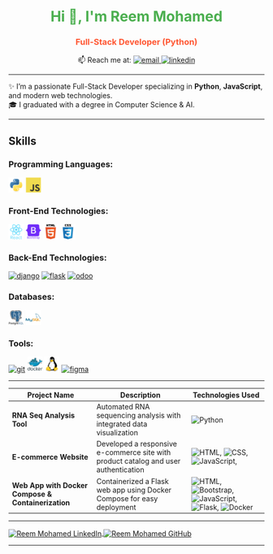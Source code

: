 <h1 align="center" style="color:#4CAF50;">Hi 👋, I'm Reem Mohamed</h1>
<h3 align="center" style="color:#FF5733;">Full-Stack Developer (Python)</h3>

<p align="center">
📫 Reach me at:  
<a href="mailto:reem74mohamed@gmail.com">
  <img src="https://img.shields.io/badge/-Email-0078D4?style=flat&logo=microsoft-outlook&logoColor=white" alt="email" height="30"/>
</a>  

<a href="https://www.linkedin.com/in/reem-mohamed-81" target="_blank">
  <img src="https://img.shields.io/badge/-LinkedIn-0077B5?style=flat&logo=linkedin&logoColor=white" alt="linkedin" height="30"/>
</a>

</p>

___________________________________________________________________________________________________________________________________________________________



✨ I’m a passionate Full-Stack Developer specializing in **Python**, **JavaScript**, and modern web technologies.  
🎓 I graduated with a degree in Computer Science & AI.  



___________________________________________________________________________________________________________________________________________________________



## Skills

### **Programming Languages:**
<p align="left">
  <a href="https://www.python.org" target="_blank"><img src="https://raw.githubusercontent.com/devicons/devicon/master/icons/python/python-original.svg" alt="python" width="30" height="30"/></a>
  <a href="https://developer.mozilla.org/en-US/docs/Web/JavaScript" target="_blank"><img src="https://raw.githubusercontent.com/devicons/devicon/master/icons/javascript/javascript-original.svg" alt="javascript" width="30" height="30"/></a>
</p>

### **Front-End Technologies:**
<p align="left">
  <a href="https://reactjs.org/" target="_blank"><img src="https://raw.githubusercontent.com/devicons/devicon/master/icons/react/react-original-wordmark.svg" alt="react" width="30" height="30"/></a>
  <a href="https://getbootstrap.com" target="_blank"><img src="https://raw.githubusercontent.com/devicons/devicon/master/icons/bootstrap/bootstrap-plain-wordmark.svg" alt="bootstrap" width="30" height="30"/></a>
  <a href="https://www.w3.org/html/" target="_blank"><img src="https://raw.githubusercontent.com/devicons/devicon/master/icons/html5/html5-original-wordmark.svg" alt="html5" width="30" height="30"/></a>
  <a href="https://www.w3schools.com/css/" target="_blank"><img src="https://raw.githubusercontent.com/devicons/devicon/master/icons/css3/css3-original-wordmark.svg" alt="css3" width="30" height="30"/></a>
</p>

### **Back-End Technologies:**
<p align="left">
  <a href="https://www.djangoproject.com/" target="_blank"><img src="https://cdn.worldvectorlogo.com/logos/django.svg" alt="django" width="30" height="30"/></a>
  <a href="https://flask.palletsprojects.com/" target="_blank"><img src="https://upload.wikimedia.org/wikipedia/commons/0/04/Flask_logo.svg" alt="flask" width="30" height="30"/></a>
  <a href="https://www.odoo.com/" target="_blank"><img src="https://www.odoo.com/web/image/website.page/2fe717f7f9a2a8e2a9c7c25d9c6b9600.png" alt="odoo" width="30" height="30"/></a>
</p>

### **Databases:**
<p align="left">
  <a href="https://www.postgresql.org" target="_blank"><img src="https://raw.githubusercontent.com/devicons/devicon/master/icons/postgresql/postgresql-original-wordmark.svg" alt="postgresql" width="30" height="30"/></a>
  <a href="https://www.mysql.com/" target="_blank"><img src="https://raw.githubusercontent.com/devicons/devicon/master/icons/mysql/mysql-original-wordmark.svg" alt="mysql" width="30" height="30"/></a>
</p>

### **Tools:**
<p align="left">
  <a href="https://git-scm.com/" target="_blank"><img src="https://www.vectorlogo.zone/logos/git-scm/git-scm-icon.svg" alt="git" width="30" height="30"/></a>
  <a href="https://www.docker.com/" target="_blank"><img src="https://raw.githubusercontent.com/devicons/devicon/master/icons/docker/docker-original-wordmark.svg" alt="docker" width="30" height="30"/></a>
  <a href="https://www.linux.org/" target="_blank"><img src="https://raw.githubusercontent.com/devicons/devicon/master/icons/linux/linux-original.svg" alt="linux" width="30" height="30"/></a>
  <a href="https://www.figma.com/" target="_blank"><img src="https://www.vectorlogo.zone/logos/figma/figma-icon.svg" alt="figma" width="30" height="30"/></a>
</p>




___________________________________________________________________________________________________________________________________________________________




| Project Name                | Description                                                       | Technologies Used                                                        |
| --------------------------- | ----------------------------------------------------------------- | ------------------------------------------------------------------------ |
| **RNA Seq Analysis Tool**    | Automated RNA sequencing analysis with integrated data visualization | ![Python](https://img.shields.io/badge/-Python-3776AB?style=flat&logo=python&logoColor=white) |
| **E-commerce Website**     | Developed a responsive e-commerce site with product catalog and user authentication | ![HTML](https://img.shields.io/badge/-HTML5-E34F26?style=flat&logo=html5&logoColor=white), ![CSS](https://img.shields.io/badge/-CSS3-1572B6?style=flat&logo=css3&logoColor=white), ![JavaScript](https://img.shields.io/badge/-JavaScript-F7DF1E?style=flat&logo=javascript&logoColor=black),|
| **Web App with Docker Compose & Containerization** | Containerized a Flask web app using Docker Compose for easy deployment | ![HTML](https://img.shields.io/badge/-HTML5-E34F26?style=flat&logo=html5&logoColor=white), ![Bootstrap](https://img.shields.io/badge/-Bootstrap-563D7C?style=flat&logo=bootstrap&logoColor=white), ![JavaScript](https://img.shields.io/badge/-JavaScript-F7DF1E?style=flat&logo=javascript&logoColor=black), ![Flask](https://img.shields.io/badge/-Flask-000000?style=flat&logo=flask&logoColor=white), ![Docker](https://img.shields.io/badge/-Docker-2496ED?style=flat&logo=docker&logoColor=white) |




___________________________________________________________________________________________________________________________________________________________



<p align="left">
  <a href="https://www.linkedin.com/in/reem-mohamed-81" target="blank">
    <img align="center" src="https://raw.githubusercontent.com/rahuldkjain/github-profile-readme-generator/master/src/images/icons/Social/linked-in-alt.svg" alt="Reem Mohamed LinkedIn" height="30" width="40" />
  </a>
  <a href="https://github.com/reemmohamed74" target="blank">
    <img align="center" src="https://raw.githubusercontent.com/rahuldkjain/github-profile-readme-generator/master/src/images/icons/Social/github.svg" alt="Reem Mohamed GitHub" height="30" width="40" />
  </a>
</p>

___________________________________________________________________________________________________________________________________________________________
